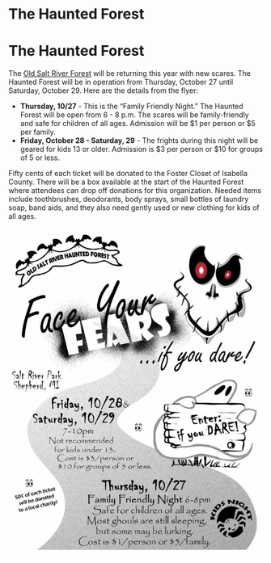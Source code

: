 # The Haunted Forest

# The Haunted Forest

The [Old Salt River Forest](http://www.shepherdhistory.org/community-events/) will be returning this year with new scares. The Haunted Forest will be in operation from Thursday, October 27 until Saturday, October 29. Here are the details from the flyer:


* **Thursday, 10/27** - This is the “Family Friendly Night.” The Haunted Forest will be open from 6 - 8 p.m. The scares will be family-friendly and safe for children of all ages. Admission will be $1 per person or $5 per family.
* **Friday, October 28 - Saturday, 29** - The frights during this night will be geared for kids 13 or older. Admission is $3 per person or $10 for groups of 5 or less.

Fifty cents of each ticket will be donated to the Foster Closet of Isabella County. There will be a box available at the start of the Haunted Forest where attendees can drop off donations for this organization. Needed items include toothbrushes, deodorants, body sprays, small bottles of laundry soap, band aids, and they also need gently used or new clothing for kids of all ages.

![](hauntedtrail.jpg)